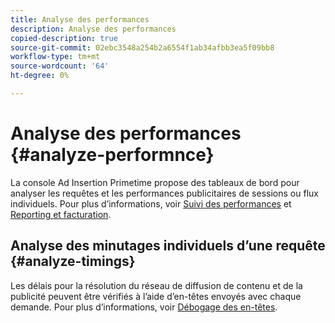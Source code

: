 ```yaml
---
title: Analyse des performances
description: Analyse des performances
copied-description: true
source-git-commit: 02ebc3548a254b2a6554f1ab34afbb3ea5f09bb8
workflow-type: tm+mt
source-wordcount: '64'
ht-degree: 0%

---
```


# Analyse des performances {#analyze-performnce}

La console Ad Insertion Primetime propose des tableaux de bord pour analyser les requêtes et les performances publicitaires de sessions ou flux individuels. Pour plus d’informations, voir [Suivi des performances](/help/primetime-ad-insertion/performance-monitoring-debugging-reporting/performance-monitoring.md) et [Reporting et facturation](/help/primetime-ad-insertion/performance-monitoring-debugging-reporting/reporting-and-billing.md).

## Analyse des minutages individuels d’une requête {#analyze-timings}

Les délais pour la résolution du réseau de diffusion de contenu et de la publicité peuvent être vérifiés à l’aide d’en-têtes envoyés avec chaque demande.  Pour plus d’informations, voir [Débogage des en-têtes](/help/primetime-ad-insertion/performance-monitoring-debugging-reporting/debugging-headers.md).
